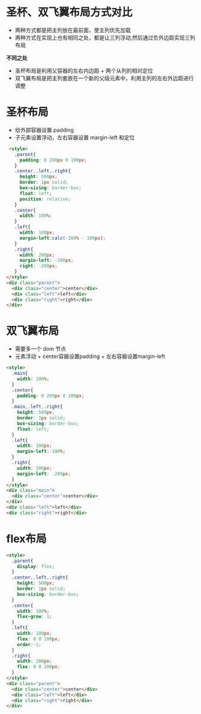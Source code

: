 
# 圣杯、双飞翼布局方式对比
- 两种方式都是把主列放在最前面，使主列优先加载
- 两种方式在实现上也有相同之处，都是让三列浮动,然后通过负外边距实现三列布局

**不同之处**
- 圣杯布局是利用父容器的左右内边距 + 两个从列的相对定位
- 双飞翼布局是把主列套嵌在一个新的父级元素中，利用主列的左右外边距进行调整

# 圣杯布局
- 给外部容器设置 padding
- 子元素设置浮动，左右容器设置 margin-left 和定位
```html
 <style>
   .parent{
     padding: 0 200px 0 100px;
   }
   .center,.left,.right{
     height: 500px;
     border: 1px solid;
     box-sizing: border-box;
     float: left;
     position: relative;
   }
   .center{
     width: 100%;
   }
   .left{
     width: 100px;
     margin-left:calc(-100% - 100px);
   }
   .right{
     width: 200px;
     margin-left: -200px;
     right: -200px;
   }
</style>
<div class="parent">
  <div class="center">center</div>
  <div class="left">left</div>
  <div class="right">right</div>
</div>
```
 


# 双飞翼布局
- 需要多一个 dom 节点
- 元素浮动 + center容器设置padding + 左右容器设置margin-left
```html
<style>
  .main{
    width: 100%;
  }
  .center{
    padding: 0 200px 0 100px;
  }
  .main,.left,.right{
    height: 500px;
    border: 1px solid;
    box-sizing: border-box;
    float: left;
  }
  .left{
    width: 100px;
    margin-left:-100%;
  }
  .right{
    width: 200px;
    margin-left: -200px;
  }
</style>
<div class="main">
  <div class="center">center</div>
</div>
<div class="left">left</div>
<div class="right">right</div>
```

# flex布局
```html
<style>
  .parent{
    display: flex;
  }
  .center,.left,.right{
    height: 500px;
    border: 1px solid;
    box-sizing: border-box;
  }
  .center{
    width: 100%;
    flex-grow: 1;
  }
  .left{
    width: 100px;
    flex: 0 0 100px;
    order:-1;
  }
  .right{
    width: 200px;
    flex: 0 0 200px;
  }
</style>
<div class="parent">
  <div class="center">center</div>
  <div class="left">left</div>
  <div class="right">right</div>
</div>
```
